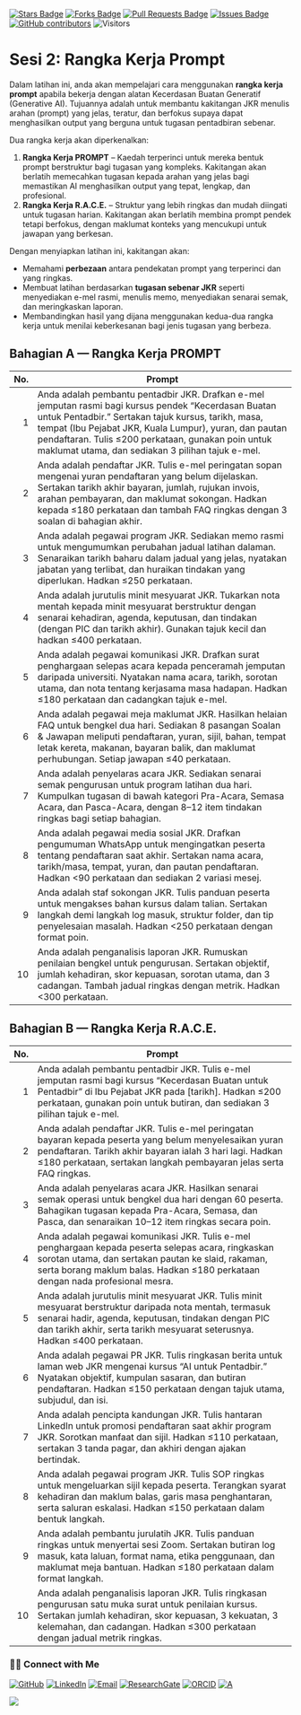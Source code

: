 <a href="https://github.com/drshahizan/short-course/stargazers"><img src="https://img.shields.io/github/stars/drshahizan/short-course" alt="Stars Badge"/></a>
<a href="https://github.com/drshahizan/short-course/network/members"><img src="https://img.shields.io/github/forks/drshahizan/short-course" alt="Forks Badge"/></a>
<a href="https://github.com/drshahizan/short-course/pulls"><img src="https://img.shields.io/github/issues-pr/drshahizan/short-course" alt="Pull Requests Badge"/></a>
<a href="https://github.com/drshahizan/short-course"><img src="https://img.shields.io/github/issues/drshahizan/short-course" alt="Issues Badge"/></a>
<a href="https://github.com/drshahizan/short-course/graphs/contributors"><img alt="GitHub contributors" src="https://img.shields.io/github/contributors/drshahizan/short-course?color=2b9348"></a>
![Visitors](https://api.visitorbadge.io/api/visitors?path=https%3A%2F%2Fgithub.com%2Fdrshahizan%2Fshort-course&labelColor=%23d9e3f0&countColor=%23697689&style=flat)

# Sesi 2: Rangka Kerja Prompt

Dalam latihan ini, anda akan mempelajari cara menggunakan **rangka kerja prompt** apabila bekerja dengan alatan Kecerdasan Buatan Generatif (Generative AI). Tujuannya adalah untuk membantu kakitangan JKR menulis arahan (prompt) yang jelas, teratur, dan berfokus supaya dapat menghasilkan output yang berguna untuk tugasan pentadbiran sebenar.

Dua rangka kerja akan diperkenalkan:

1. **Rangka Kerja PROMPT** – Kaedah terperinci untuk mereka bentuk prompt berstruktur bagi tugasan yang kompleks. Kakitangan akan berlatih memecahkan tugasan kepada arahan yang jelas bagi memastikan AI menghasilkan output yang tepat, lengkap, dan profesional.
2. **Rangka Kerja R.A.C.E.** – Struktur yang lebih ringkas dan mudah diingati untuk tugasan harian. Kakitangan akan berlatih membina prompt pendek tetapi berfokus, dengan maklumat konteks yang mencukupi untuk jawapan yang berkesan.

Dengan menyiapkan latihan ini, kakitangan akan:

* Memahami **perbezaan** antara pendekatan prompt yang terperinci dan yang ringkas.
* Membuat latihan berdasarkan **tugasan sebenar JKR** seperti menyediakan e-mel rasmi, menulis memo, menyediakan senarai semak, dan meringkaskan laporan.
* Membandingkan hasil yang dijana menggunakan kedua-dua rangka kerja untuk menilai keberkesanan bagi jenis tugasan yang berbeza.

## Bahagian A — Rangka Kerja PROMPT

| **No.** | **Prompt** |
| ------: | ---------------------------------------------------------------------------------------------------------------------------------------------------------------------------------------------------------------------------------------------------------------------------------------------------------------------------------- |
|       1 | Anda adalah pembantu pentadbir JKR. Drafkan e-mel jemputan rasmi bagi kursus pendek “Kecerdasan Buatan untuk Pentadbir.” Sertakan tajuk kursus, tarikh, masa, tempat (Ibu Pejabat JKR, Kuala Lumpur), yuran, dan pautan pendaftaran. Tulis ≤200 perkataan, gunakan poin untuk maklumat utama, dan sediakan 3 pilihan tajuk e-mel. |
|       2 | Anda adalah pendaftar JKR. Tulis e-mel peringatan sopan mengenai yuran pendaftaran yang belum dijelaskan. Sertakan tarikh akhir bayaran, jumlah, rujukan invois, arahan pembayaran, dan maklumat sokongan. Hadkan kepada ≤180 perkataan dan tambah FAQ ringkas dengan 3 soalan di bahagian akhir.                                   |
|       3 | Anda adalah pegawai program JKR. Sediakan memo rasmi untuk mengumumkan perubahan jadual latihan dalaman. Senaraikan tarikh baharu dalam jadual yang jelas, nyatakan jabatan yang terlibat, dan huraikan tindakan yang diperlukan. Hadkan ≤250 perkataan.                                                                            |
|       4 | Anda adalah jurutulis minit mesyuarat JKR. Tukarkan nota mentah kepada minit mesyuarat berstruktur dengan senarai kehadiran, agenda, keputusan, dan tindakan (dengan PIC dan tarikh akhir). Gunakan tajuk kecil dan hadkan ≤400 perkataan.                                                                                          |
|       5 | Anda adalah pegawai komunikasi JKR. Drafkan surat penghargaan selepas acara kepada penceramah jemputan daripada universiti. Nyatakan nama acara, tarikh, sorotan utama, dan nota tentang kerjasama masa hadapan. Hadkan ≤180 perkataan dan cadangkan tajuk e-mel.                                                                   |
|       6 | Anda adalah pegawai meja maklumat JKR. Hasilkan helaian FAQ untuk bengkel dua hari. Sediakan 8 pasangan Soalan & Jawapan meliputi pendaftaran, yuran, sijil, bahan, tempat letak kereta, makanan, bayaran balik, dan maklumat perhubungan. Setiap jawapan ≤40 perkataan.                                                            |
|       7 | Anda adalah penyelaras acara JKR. Sediakan senarai semak pengurusan untuk program latihan dua hari. Kumpulkan tugasan di bawah kategori Pra-Acara, Semasa Acara, dan Pasca-Acara, dengan 8–12 item tindakan ringkas bagi setiap bahagian.                                                                                           |
|       8 | Anda adalah pegawai media sosial JKR. Drafkan pengumuman WhatsApp untuk mengingatkan peserta tentang pendaftaran saat akhir. Sertakan nama acara, tarikh/masa, tempat, yuran, dan pautan pendaftaran. Hadkan <90 perkataan dan sediakan 2 variasi mesej.                                                                            |
|       9 | Anda adalah staf sokongan JKR. Tulis panduan peserta untuk mengakses bahan kursus dalam talian. Sertakan langkah demi langkah log masuk, struktur folder, dan tip penyelesaian masalah. Hadkan <250 perkataan dengan format poin.                                                                                                   |
|      10 | Anda adalah penganalisis laporan JKR. Rumuskan penilaian bengkel untuk pengurusan. Sertakan objektif, jumlah kehadiran, skor kepuasan, sorotan utama, dan 3 cadangan. Tambah jadual ringkas dengan metrik. Hadkan <300 perkataan.                                                                                                   |

## Bahagian B — Rangka Kerja R.A.C.E.

| **No.** | **Prompt**                                                                                                                                                                                                                                   |
| ------: | -------------------------------------------------------------------------------------------------------------------------------------------------------------------------------------------------------------------------------------------- |
|       1 | Anda adalah pembantu pentadbir JKR. Tulis e-mel jemputan rasmi bagi kursus “Kecerdasan Buatan untuk Pentadbir” di Ibu Pejabat JKR pada [tarikh]. Hadkan ≤200 perkataan, gunakan poin untuk butiran, dan sediakan 3 pilihan tajuk e-mel.     |
|       2 | Anda adalah pendaftar JKR. Tulis e-mel peringatan bayaran kepada peserta yang belum menyelesaikan yuran pendaftaran. Tarikh akhir bayaran ialah 3 hari lagi. Hadkan ≤180 perkataan, sertakan langkah pembayaran jelas serta FAQ ringkas.      |
|       3 | Anda adalah penyelaras acara JKR. Hasilkan senarai semak operasi untuk bengkel dua hari dengan 60 peserta. Bahagikan tugasan kepada Pra-Acara, Semasa, dan Pasca, dan senaraikan 10–12 item ringkas secara poin.                              |
|       4 | Anda adalah pegawai komunikasi JKR. Tulis e-mel penghargaan kepada peserta selepas acara, ringkaskan sorotan utama, dan sertakan pautan ke slaid, rakaman, serta borang maklum balas. Hadkan ≤180 perkataan dengan nada profesional mesra.    |
|       5 | Anda adalah jurutulis minit mesyuarat JKR. Tulis minit mesyuarat berstruktur daripada nota mentah, termasuk senarai hadir, agenda, keputusan, tindakan dengan PIC dan tarikh akhir, serta tarikh mesyuarat seterusnya. Hadkan ≤400 perkataan. |
|       6 | Anda adalah pegawai PR JKR. Tulis ringkasan berita untuk laman web JKR mengenai kursus “AI untuk Pentadbir.” Nyatakan objektif, kumpulan sasaran, dan butiran pendaftaran. Hadkan ≤150 perkataan dengan tajuk utama, subjudul, dan isi.       |
|       7 | Anda adalah pencipta kandungan JKR. Tulis hantaran LinkedIn untuk promosi pendaftaran saat akhir program JKR. Sorotkan manfaat dan sijil. Hadkan ≤110 perkataan, sertakan 3 tanda pagar, dan akhiri dengan ajakan bertindak.                  |
|       8 | Anda adalah pegawai program JKR. Tulis SOP ringkas untuk mengeluarkan sijil kepada peserta. Terangkan syarat kehadiran dan maklum balas, garis masa penghantaran, serta saluran eskalasi. Hadkan ≤150 perkataan dalam bentuk langkah.         |
|       9 | Anda adalah pembantu jurulatih JKR. Tulis panduan ringkas untuk menyertai sesi Zoom. Sertakan butiran log masuk, kata laluan, format nama, etika penggunaan, dan maklumat meja bantuan. Hadkan ≤180 perkataan dalam format langkah.           |
|      10 | Anda adalah penganalisis laporan JKR. Tulis ringkasan pengurusan satu muka surat untuk penilaian kursus. Sertakan jumlah kehadiran, skor kepuasan, 3 kekuatan, 3 kelemahan, dan cadangan. Hadkan ≤300 perkataan dengan jadual metrik ringkas. |

### 🙌🏻 Connect with Me
<p align="left">
    <a href="https://github.com/drshahizan" target="_blank"><img alt="GitHub" src="https://img.shields.io/badge/-@drshahizan-181717?style=flat-square&logo=GitHub&logoColor=white"></a>
    <a href="https://www.linkedin.com/in/drshahizan" target="_blank"><img alt="LinkedIn" src="https://img.shields.io/badge/-drshahizan-blue?style=flat-square&logo=Linkedin&logoColor=white&link=https://www.linkedin.com/in/drshahizan/"></a>
    <a href="mailto:shahizan@utm.my" target="_blank"><img alt="Email" src="https://img.shields.io/badge/-shahizan@utm.my-c14438?style=flat-square&logo=Gmail&logoColor=white&link=mailto:shahizan@utm.my.com"></a>
    <a href="https://www.researchgate.net/profile/Mohd-Othman-28" target="_blank"><img alt="ResearchGate" src="https://img.shields.io/badge/-ResearchGate-00CCBB?style=flat-square&logo=ResearchGate&logoColor=white"></a>
    <a href="https://orcid.org/0000-0003-4261-1873" target="_blank"><img alt="ORCID" src="https://img.shields.io/badge/-ORCID-A6CE39?style=flat-square&logo=ORCID&logoColor=white"></a> 
 <a href="https://visitorbadge.io/status?path=https%3A%2F%2Fgithub.com%2Fdrshahizan" target="_blank"><img alt="A" src="https://api.visitorbadge.io/api/visitors?path=https%3A%2F%2Fgithub.com%2Fdrshahizan&labelColor=%23697689&countColor=%23555555&style=plastic"></a>
 
![](https://hit.yhype.me/github/profile?user_id=81284918)
</p>
